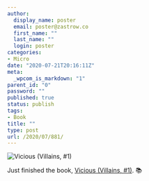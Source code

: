 ```yaml
---
author:
  display_name: poster
  email: poster@zastrow.co
  first_name: ""
  last_name: ""
  login: poster
categories:
- Micro
date: "2020-07-21T20:16:11Z"
meta:
  _wpcom_is_markdown: "1"
parent_id: "0"
password: ""
published: true
status: publish
tags:
- Book
title: ""
type: post
url: /2020/07/881/
---
```

<p><img src="https://i.gr-assets.com/images/S/compressed.photo.goodreads.com/books/1532011194l/40874032._SY475_.jpg" alt="Vicious (Villains, #1)" /></p>
<p>Just finished the book, <a href="https://www.goodreads.com/review/show/3412270510?utm_medium=api&amp;utm_source=rss">Vicious (Villains, #1)</a>. 📚</p>

